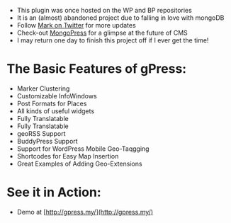 * This plugin was once hosted on the WP and BP repositories
* It is an (almost) abandoned project due to falling in love with mongoDB
* Follow [Mark on Twitter](http://twitter.com/m_smalley) for more updates
* Check-out [MongoPress](http://mongopress.org) for a glimpse at the future of CMS
* I may return one day to finish this project off if I ever get the time!

# The Basic Features of gPress:
* Marker Clustering
* Customizable InfoWindows
* Post Formats for Places
* All kinds of useful widgets
* Fully Translatable
* Fully Translatable
* geoRSS Support
* BuddyPress Support
* Support for WordPress Mobile Geo-Taqgging
* Shortcodes for Easy Map Insertion
* Great Examples of Adding Geo-Extensions

# See it in Action:
* Demo at [http://gpress.my/](http://gpress.my/)